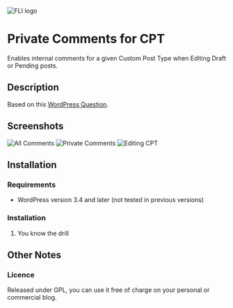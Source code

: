 ![FLI logo](https://github.com/brasofilo/featured-link-image/raw/master/logo.png)

# Private Comments for CPT
Enables internal comments for a given Custom Post Type when Editing Draft or Pending posts.

## Description
Based on this [WordPress Question](http://wordpress.stackexchange.com/q/74018/12615).

## Screenshots
![All Comments](https://raw.github.com/brasofilo/Private-Comments-in-CPT/master/screenshot-1.png)
![Private Comments](https://raw.github.com/brasofilo/Private-Comments-in-CPT/master/screenshot-2.png)
![Editing CPT](https://raw.github.com/brasofilo/Private-Comments-in-CPT/master/screenshot-3.png)

## Installation
### Requirements
* WordPress version 3.4 and later (not tested in previous versions)

### Installation
1. You know the drill

## Other Notes
### Licence
Released under GPL, you can use it free of charge on your personal or commercial blog.